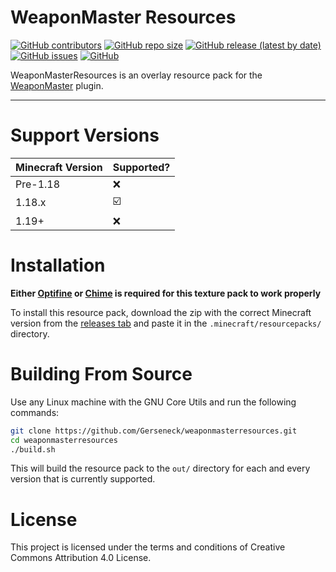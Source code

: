 # WeaponMaster Resources

[![GitHub contributors](https://img.shields.io/github/contributors/Gerseneck/weaponmasterresources?style=for-the-badge)](https://github.com/Gerseneck/weaponmasterresources/graphs/contributors)
[![GitHub repo size](https://img.shields.io/github/repo-size/Gerseneck/weaponmasterresources?style=for-the-badge)](https://github.com/Gerseneck/weaponmasterresources)
[![GitHub release (latest by date)](https://img.shields.io/github/v/release/Gerseneck/weaponmasterresources?style=for-the-badge)](https://github.com/Gerseneck/weaponmasterresources/releases)
[![GitHub issues](https://img.shields.io/github/issues/Gerseneck/weaponmasterresources?style=for-the-badge)](https://github.com/Gerseneck/weaponmasterresources/issues)
[![GitHub](https://img.shields.io/github/license/Gerseneck/weaponmasterresources?style=for-the-badge)](https://github.com/Gerseneck/weaponmasterresources/blob/main/LICENSE)

WeaponMasterResources is an overlay resource pack for the [WeaponMaster](https://github.com/greatericontop/weaponmaster) plugin.

---

# Support Versions

| Minecraft Version | Supported?               |
| ----------------- |------------------------- |
| Pre-1.18          | :x:                      |
| 1.18.x            | :ballot_box_with_check:  |
| 1.19+             | :x:                      |

# Installation

**Either [Optifine](https://www.optifine.net/) or [Chime](https://github.com/emilyploszaj/chime/) is required for this texture pack to work properly**

To install this resource pack, download the zip with the correct Minecraft version from the [releases tab](https://github.com/Gerseneck/weaponmasterresources/releases) and paste it in the `.minecraft/resourcepacks/` directory.

# Building From Source

Use any Linux machine with the GNU Core Utils and run the following commands:

```sh
git clone https://github.com/Gerseneck/weaponmasterresources.git
cd weaponmasterresources
./build.sh
```

This will build the resource pack to the `out/` directory for each and every version that is currently supported.

# License

This project is licensed under the terms and conditions of Creative Commons Attribution 4.0 License.
